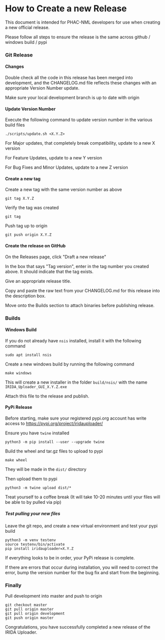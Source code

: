 
# How to Create a new Release

This document is intended for PHAC-NML developers for use when creating a new official release.

Please follow all steps to ensure the release is the same across github / windows build / pypi

### Git Release
#### Changes

Double check all the code in this release has been merged into development, and the CHANGELOG.md file reflects these changes with an appropriate Version Number update.

Make sure your local development branch is up to date with origin

#### Update Version Number

Execute the following command to update version number in the various build files

    ./scripts/update.sh <X.Y.Z>

For Major updates, that completely break compatibility, update to a new X version

For Feature Updates, update to a new Y version

For Bug Fixes and Minor Updates, update to a new Z version

#### Create a new tag

Create a new tag with the same version number as above

    git tag X.Y.Z

Verify the tag was created

    git tag

Push tag up to origin

    git push origin X.Y.Z

#### Create the release on GitHub

On the Releases page, click "Draft a new release"

In the box that says "Tag version", enter in the tag number you created above. It should indicate that the tag exists.

Give an appropriate release title.

Copy and paste the raw text from your CHANGELOG.md for this release into the description box.

Move onto the Builds section to attach binaries before publishing release.

### Builds

#### Windows Build

If you do not already have `nsis` installed, install it with the following command

    sudo apt install nsis

Create a new windows build by running the following command

    make windows

This will create a new installer in the folder `build/nsis/` with the name `IRIDA_Uploader_GUI_X.Y.Z.exe`

Attach this file to the release and publish.

#### PyPi Release

Before starting, make sure your registered pypi.org account has write access to https://pypi.org/project/iridauploader/

Ensure you have `twine` installed

    python3 -m pip install --user --upgrade twine

Build the wheel and tar.gz files to upload to pypi

    make wheel

They will be made in the `dist/` directory

Then upload them to pypi

    python3 -m twine upload dist/*

Treat yourself to a coffee break (It will take 10-20 minutes until your files will be able to by pulled via pip)

##### Test pulling your new files

Leave the git repo, and create a new virtual environment and test your pypi build

    python3 -m venv testenv
    source testenv/bin/activate
    pip install iridauploader=X.Y.Z

If everything looks to be in order, your PyPi release is complete.

If there are errors that occur during installation, you will need to correct the error, bump the version number for the bug fix and start from the beginning.

### Finally

Pull development into master and push to origin

    git checkout master
    git pull origin master
    git pull origin development
    git push origin master

Congratulations, you have successfully completed a new release of the IRIDA Uploader.
